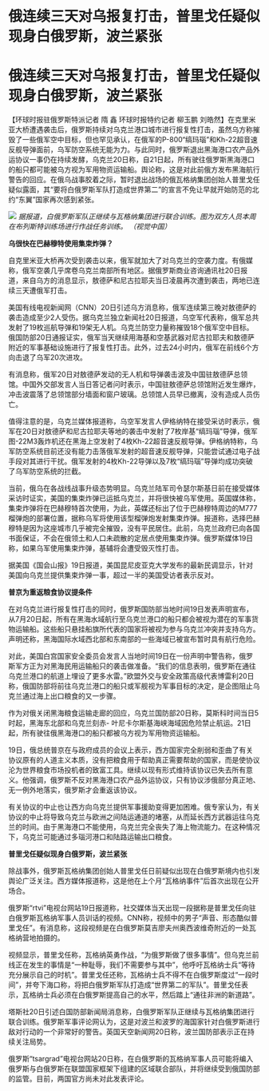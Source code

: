 # 俄连续三天对乌报复打击，普里戈任疑似现身白俄罗斯，波兰紧张

# 俄连续三天对乌报复打击，普里戈任疑似现身白俄罗斯，波兰紧张

【环球时报驻俄罗斯特派记者 隋 鑫 环球时报特约记者 柳玉鹏
刘皓然】在克里米亚大桥遭遇袭击后，俄罗斯持续对乌克兰港口城市进行报复性打击，虽然乌方称摧毁了一些俄军空中目标，但也罕见承认，在俄军的P-800“缟玛瑙”和Kh-22超音速反舰导弹面前，乌军防空系统无能为力。与此同时，俄罗斯退出黑海港口农产品外运协议一事仍在持续发酵，乌克兰20日称，自21日起，所有驶往俄罗斯黑海港口的船只都可能被乌方视为军用物资运输船。舆论称，这是对此前俄方发布黑海航行警告的回应。在俄乌战事胶着之际，暂时退出战场的俄瓦格纳集团创始人普里戈任疑似露面，其“要将白俄罗斯军队打造成世界第二”的宣言不免让早就开始防范的北约“东翼”国家再次感到紧张。

![](https://inews.gtimg.com/om_bt/Odp7nWJJRcCXTcx0T7TVQyzTIMM0zGo4JMH3JTUIbTbLsAA/1000)
_据报道，白俄罗斯军队正继续与瓦格纳集团进行联合训练。图为双方人员本周在布列斯特训练场进行作战任务训练。 （视觉中国）_

**乌很快在巴赫穆特使用集束炸弹？**

自克里米亚大桥再次受到袭击以来，俄军就加大了对乌克兰的空袭力度。有俄媒称，俄军空袭几乎席卷乌克兰南部所有地区。据俄罗斯商业咨询通讯社20日报道，来自乌方的消息显示，敖德萨和尼古拉耶夫当日凌晨再次遭到袭击，两地已连续三天遭俄军打击。

美国有线电视新闻网（CNN）20日引述乌方消息称，俄军连续第三晚对敖德萨的袭击造成至少2人受伤。据乌克兰独立新闻社20日报道，乌空军代表称，俄军总共发射了19枚巡航导弹和19架无人机。乌克兰防空力量称摧毁18个俄军空中目标。俄国防部20日通报证实，俄军当天继续用海基和空基武器对尼古拉耶夫和敖德萨附近的军事基础设施进行了报复性打击。此外，过去24小时内，俄军在前线6个方向击退了乌军20次进攻。

有消息称，俄军20日对敖德萨发动的无人机和导弹袭击波及中国驻敖德萨总领馆。中国外交部发言人当日答记者问时表示，中国驻敖德萨总领馆附近发生爆炸，冲击波震落了总领馆部分墙面和窗户玻璃。总领馆人员早已撤离，没有造成人员伤亡。

值得注意的是，乌克兰媒体报道称，乌空军发言人伊格纳特在接受采访时表示，俄军在20日对敖德萨和尼古拉耶夫等地的袭击中发射了7枚岸基“缟玛瑙”导弹，俄军图-22M3轰炸机还在黑海上空发射了4枚Kh-22超音速反舰导弹。伊格纳特称，乌军防空系统目前还没有能力击落俄军发射的超音速反舰导弹，只能尝试通过电子战手段对其进行干扰。俄军发射的4枚Kh-22导弹以及7枚“缟玛瑙”导弹均成功突破了乌军防空系统的拦截。

当前，俄乌在各战线战事升级态势明显。乌克兰陆军司令瑟尔斯基日前在接受媒体采访时证实，美国的集束炸弹已运抵乌克兰，并将很快被乌军使用。英国媒体称，集束炸弹将在巴赫穆特首次使用，为此，英媒还标出了位于巴赫穆特周边的M777榴弹炮的部署位置，据称乌军将使用该型榴弹炮发射集束炸弹。报道称，选择巴赫穆特是因为这座城市几乎被完全摧毁，没有平民居住。此前，乌克兰政府已向各国书面保证，不会在俄领土和人口未疏散的定居点使用集束炸弹。俄罗斯媒体19日称，如果乌军使用集束炸弹，基辅将会遭受毁灭性打击。

据美国《国会山报》19日报道，美国昆尼皮亚克大学发布的最新民调显示，针对美国向乌克兰提供集束炸弹一事，超过一半的美国受访者表示反对。

**普京为重返粮食协议提条件**

在对乌克兰进行报复性打击的同时，俄罗斯国防部当地时间19日发表声明宣布，从7月20日起，所有在黑海水域航行至乌克兰港口的船只都会被视为潜在的军事货物运输船。这些船只悬挂船旗所代表的国家将被视为参与乌克兰冲突并支持乌方。声明还称，黑海国际水域西北部和东南部的一些海域已被宣布暂时具有航行危险。

对此，美国白宫国家安全委员会发言人当地时间19日在一份声明中警告称，俄罗斯军方正为对黑海民用运输船只的袭击做准备。“我们的信息表明，俄罗斯在通往乌克兰港口的航道上埋设了更多水雷。”欧盟外交与安全政策高级代表博雷利20日称，俄国防部将前往乌克兰港口的船只或军舰视为军事目标的决定，是企图阻止乌克兰通过海上出口粮食的又一步骤。

作为对俄关闭黑海粮食运输走廊的回应，乌克兰国防部20日称，莫斯科时间当日5时起，黑海东北部和乌克兰刻赤-
叶尼卡尔斯基海峡海域因危险禁止航运。21日起，所有驶往俄黑海港口的船只都被乌方视为军用物资运输船。

19日，俄总统普京在与政府成员的会议上表示，西方国家完全削弱和歪曲了有关协议原有的人道主义本质，没有把粮食用于帮助真正需要帮助的国家，而是使协议沦为世界粮食市场投机者的致富工具。继续以现有形式维持该协议已失去所有意义。他强调，俄罗斯不反对黑海港口农产品外运协议，只有协议涉俄部分真正地、无一例外地落实，俄罗斯才会重返该协议。

有关协议的中止也让西方向乌克兰提供军事援助变得更加困难。俄专家认为，有关协议的中止将导致乌克兰与欧洲之间陆运通道的堵塞，从而延长西方武器运往乌克兰的时间。由于黑海港口不能使用，乌克兰完全丧失了海上物流能力。在这种情况下，乌克兰可能通过多瑙河港口和陆路运输出口粮食。

**普里戈任疑似现身白俄罗斯，波兰紧张**

除战事外，俄罗斯瓦格纳集团创始人普里戈任日前疑似出现在白俄罗斯境内也引发舆论广泛关注。西方媒体报道称，这是他在上个月“瓦格纳事件”后首次出现在公开场合。

俄罗斯“rtvi”电视台网站19日报道称，社交媒体当天出现一段据称是普里戈任向驻白俄罗斯瓦格纳军事人员训话的视频。CNN称，视频中的男子“声音、形态酷似普里戈任”。有消息称，这段视频是在白俄罗斯莫吉廖夫州奥西波维奇附近的一处瓦格纳营地拍摄的。

视频显示，普里戈任称，瓦格纳英勇作战，“为俄罗斯做了很多事情”。但乌克兰前线正在发生的事情是“一种耻辱，我们不需要参与其中”，他呼吁瓦格纳士兵“等待充分展示自己的时机”。普里戈任还称，瓦格纳士兵不得不在白俄罗斯度过“一段时间”，并夸下海口称，将把白俄罗斯军队打造成“世界第二的军队”。普里戈任表示，瓦格纳士兵必须在白俄罗斯提高自己的水平，然后踏上“通往非洲的新道路”。

塔斯社20日引述白国防部新闻局消息称，白俄罗斯军队正继续与瓦格纳集团进行联合训练。俄罗斯军事评论网认为，这是对波兰和波罗的海国家针对白俄罗斯进行敌对行动的一个非常好的警告。英国天空新闻网20日称，波兰国防部表示正在持续关注局势。

俄罗斯“tsargrad”电视台网站20日称，在白俄罗斯的瓦格纳军事人员可能将编入俄罗斯与白俄罗斯在联盟国家框架下组建的区域联合部队，并将继续受到俄国防部的监管。目前，两国官方尚未对此发表评论。

